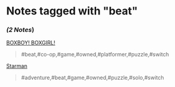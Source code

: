 # Notes tagged with "beat"

### _(2 Notes_)

[BOXBOY!  BOXGIRL!](./../BOXBOY!%20%20BOXGIRL!.md)
> #beat,#co-op,#game,#owned,#platformer,#puzzle,#switch

[Starman](./../Starman.md)
> #adventure,#beat,#game,#owned,#puzzle,#solo,#switch



